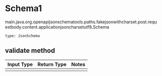# Schema1
main.java.org.openapijsonschematools.paths.fakejsonwithcharset.post.requestbody.content.applicationjsoncharsetutf8.Schema
```
type: JsonSchema
```

## validate method
Input Type | Return Type | Notes
------------ | ------------- | -------------
 |  |
